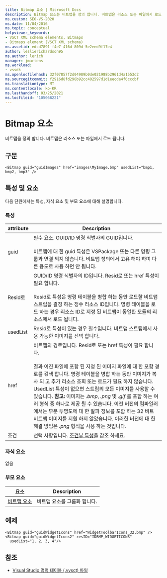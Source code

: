 ```yaml
---
title: Bitmap 요소 | Microsoft Docs
description: Bitmap 요소는 비트맵을 정의 합니다. 비트맵은 리소스 또는 파일에서 로드 됩니다. 이 문서에는 예제가 포함 되어 있습니다.
ms.custom: SEO-VS-2020
ms.date: 11/04/2016
ms.topic: conceptual
helpviewer_keywords:
- VSCT XML schema elements, Bitmaps
- Bitmaps element (VSCT XML schema)
ms.assetid: edcd7891-f4e7-416d-809d-5e2eed9f17e4
author: leslierichardson95
ms.author: lerich
manager: jmartens
ms.workload:
- vssdk
ms.openlocfilehash: 32f07857f2d04989b0de021988b2961d4a1553d2
ms.sourcegitcommit: f2916d8fd296b92cc402597d1d1eecda4f6cccbf
ms.translationtype: MT
ms.contentlocale: ko-KR
ms.lasthandoff: 03/25/2021
ms.locfileid: "105068221"
---
```

# <a name="bitmap-element"></a>Bitmap 요소
비트맵을 정의 합니다. 비트맵은 리소스 또는 파일에서 로드 됩니다.

## <a name="syntax"></a>구문

```
<Bitmap guid="guidImages" href="images\MyImage.bmp" usedList="bmp1, bmp2, bmp3" />
```

## <a name="attributes-and-elements"></a>특성 및 요소
 다음 단원에서는 특성, 자식 요소 및 부모 요소에 대해 설명합니다.

### <a name="attributes"></a>특성

|attribute|Description|
|---------------|-----------------|
|guid|필수 요소. GUID/ID 명령 식별자의 GUID입니다.<br /><br /> 비트맵에 대 한 guid 특성은 VSPackage 또는 다른 명령 그룹과 연결 되지 않습니다.  비트맵 정의에서 고유 해야 하며 다른 용도로 사용 하면 안 됩니다.|
|Resid로|GUID/ID 명령 식별자의 ID입니다. Resid로 또는 href 특성이 필요 합니다.<br /><br /> Resid로 특성은 명령 테이블을 병합 하는 동안 로드할 비트맵 스트립을 결정 하는 정수 리소스 ID입니다.  명령 테이블을 로드 하는 경우 리소스 ID로 지정 된 비트맵이 동일한 모듈의 리소스에서 로드 됩니다.|
|usedList|Resid로 특성이 있는 경우 필수입니다. 비트맵 스트립에서 사용 가능한 이미지를 선택 합니다.|
|href|비트맵의 경로입니다. Resid로 또는 href 특성이 필요 합니다.<br /><br /> 결과 이진 파일에 포함 된 지정 된 이미지 파일에 대 한 포함 경로를 검색 합니다.  명령 테이블을 병합 하는 동안 이미지가 복사 되 고 추가 리소스 조회 또는 로드가 필요 하지 않습니다.  UsedList 특성이 없으면 스트립의 모든 이미지를 사용할 수 있습니다. **참고:**  이미지는 *.bmp*, *.png* 및 *.gif* 를 포함 하는 여러 형식 중 하나로 제공 될 수 있습니다.  이전 버전의 컴파일러에서는 부분 투명도에 대 한 알파 정보를 포함 하는 32 비트 비트맵 이미지를 지원 하지 않았습니다. 이러한 버전에 대 한 해결 방법은 *.png* 형식을 사용 하는 것입니다.|
|조건|선택 사항입니다. [조건부 특성](../extensibility/vsct-xml-schema-conditional-attributes.md)을 참조 하세요.|

### <a name="child-elements"></a>자식 요소
 없음

### <a name="parent-elements"></a>부모 요소

|요소|Description|
|-------------|-----------------|
|[비트맵 요소](../extensibility/bitmaps-element.md)|비트맵 요소를 그룹화 합니다.|

## <a name="example"></a>예제

```
<Bitmap guid="guidWidgetIcons" href="WidgetToolbarIcons_32.bmp" />
<Bitmap guid="guidWidgetIcons2" resID="IDBMP_WIDGETICONS"
  usedList="1, 2, 3, 4"/>
```

## <a name="see-also"></a>참조
- [Visual Studio 명령 테이블 (.vvsct) 파일](../extensibility/internals/visual-studio-command-table-dot-vsct-files.md)
